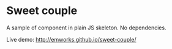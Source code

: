 # Sweet couple

A sample of component in plain JS skeleton. No dependencies.

Live demo: http://emworks.github.io/sweet-couple/
